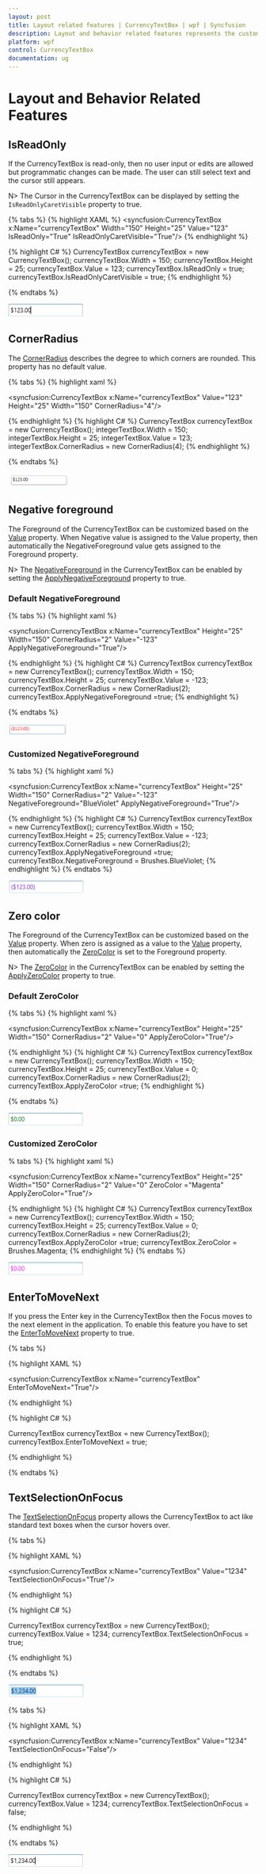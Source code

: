 ```yaml
---
layout: post
title: Layout related features | CurrencyTextBox | wpf | Syncfusion
description: Layout and behavior related features represents the customization of the various Foreground, ReadOnly mode and CornerRadius properties
platform: wpf
control: CurrencyTextBox 
documentation: ug
---
```


# Layout and Behavior Related Features

## IsReadOnly

If the CurrencyTextBox is read-only, then no user input or edits are allowed but programmatic changes can be made. The user can still select text and the cursor still appears.

N> The Cursor in the CurrencyTextBox can be displayed by setting the `IsReadOnlyCaretVisible` property to true.

{% tabs %}
{% highlight XAML %}
<syncfusion:CurrencyTextBox x:Name="currencyTextBox" Width="150" Height="25" Value="123" IsReadOnly="True" IsReadOnlyCaretVisible="True"/>
{% endhighlight %}

{% highlight C# %}
CurrencyTextBox currencyTextBox = new CurrencyTextBox();
currencyTextBox.Width = 150;
currencyTextBox.Height = 25;
currencyTextBox.Value = 123;
currencyTextBox.IsReadOnly = true;
currencyTextBox.IsReadOnlyCaretVisible = true;
{% endhighlight %}

{% endtabs %}

![IsReadOnly](Layout-and-Behavior-Related-Features_images/Layout-and-Behavior-Related-Features_img6.png)



## CornerRadius

The [CornerRadius](https://help.syncfusion.com/cr/cref_files/wpf/Syncfusion.Shared.Wpf~Syncfusion.Windows.Shared.EditorBase~CornerRadius.html) describes the degree to which corners are rounded. This property has no default value.

{% tabs %}
{% highlight xaml %}

<syncfusion:CurrencyTextBox x:Name="currencyTextBox" Value="123" Height="25" Width="150" CornerRadius="4"/>

{% endhighlight %}
{% highlight C# %}
CurrencyTextBox currencyTextBox = new CurrencyTextBox();
integerTextBox.Width = 150;
integerTextBox.Height = 25;
integerTextBox.Value = 123;
integerTextBox.CornerRadius = new CornerRadius(4);
{% endhighlight %}

{% endtabs %}

![Corner radius](Layout-and-Behavior-Related-Features_images/Layout-and-Behavior-Related-Features_img1.png)

## Negative foreground

The Foreground of the CurrencyTextBox can be customized based on the [Value](https://help.syncfusion.com/cr/wpf/Syncfusion.Shared.Wpf~Syncfusion.Windows.Shared.CurrencyTextBox~Value.html) property. When Negative value is assigned to the Value property, then automatically the NegativeForeground value gets assigned to the Foreground property.

N> The [NegativeForeground](https://help.syncfusion.com/cr/cref_files/wpf/Syncfusion.Shared.Wpf~Syncfusion.Windows.Shared.EditorBase~NegativeForeground.html) in the CurrencyTextBox can be enabled by setting the [ApplyNegativeForeground](https://help.syncfusion.com/cr/cref_files/wpf/Syncfusion.Shared.Wpf~Syncfusion.Windows.Shared.EditorBase~ApplyNegativeForeground.html) property to true.

### Default NegativeForeground

{% tabs %}
{% highlight xaml %}

<syncfusion:CurrencyTextBox x:Name="currencyTextBox" Height="25" Width="150" 
                            CornerRadius="2" Value="-123" ApplyNegativeForeground="True"/>

{% endhighlight %}
{% highlight C# %}
CurrencyTextBox currencyTextBox = new CurrencyTextBox();
currencyTextBox.Width = 150;
currencyTextBox.Height = 25;
currencyTextBox.Value = -123;
currencyTextBox.CornerRadius = new CornerRadius(2);
currencyTextBox.ApplyNegativeForeground =true; 
{% endhighlight %}

{% endtabs %}

![Default NegativeForeground](Layout-and-Behavior-Related-Features_images/Layout-and-Behavior-Related-Features_img2.png)

### Customized NegativeForeground

% tabs %}
{% highlight xaml %}

<syncfusion:CurrencyTextBox x:Name="currencyTextBox" Height="25" Width="150" 
                            CornerRadius="2" Value="-123" NegativeForeground="BlueViolet" 
                            ApplyNegativeForeground="True"/>

{% endhighlight %}
{% highlight C# %}
CurrencyTextBox currencyTextBox = new CurrencyTextBox();
currencyTextBox.Width = 150;
currencyTextBox.Height = 25;
currencyTextBox.Value = -123;
currencyTextBox.CornerRadius = new CornerRadius(2);
currencyTextBox.ApplyNegativeForeground =true; 
currencyTextBox.NegativeForeground = Brushes.BlueViolet; 
{% endhighlight %}
{% endtabs %}

![Customized NegativeForeground](Layout-and-Behavior-Related-Features_images/Layout-and-Behavior-Related-Features_img7.png)

## Zero color

The Foreground of the CurrencyTextBox can be customized based on the [Value](https://help.syncfusion.com/cr/wpf/Syncfusion.Shared.Wpf~Syncfusion.Windows.Shared.CurrencyTextBox~Value.html) property. When zero is assigned as a value to the [Value](https://help.syncfusion.com/cr/wpf/Syncfusion.Shared.Wpf~Syncfusion.Windows.Shared.CurrencyTextBox~Value.html) property, then automatically the [ZeroColor](https://help.syncfusion.com/cr/cref_files/wpf/Syncfusion.Shared.Wpf~Syncfusion.Windows.Shared.EditorBase~ZeroColor.html) is set to the Foreground property.

N> The [ZeroColor](https://help.syncfusion.com/cr/cref_files/wpf/Syncfusion.Shared.Wpf~Syncfusion.Windows.Shared.EditorBase~ZeroColor.html) in the CurrencyTextBox can be enabled by setting the [ApplyZeroColor](https://help.syncfusion.com/cr/cref_files/wpf/Syncfusion.Shared.Wpf~Syncfusion.Windows.Shared.EditorBase~ApplyZeroColor.html) property to true.

### Default ZeroColor

{% tabs %}
{% highlight xaml %}

<syncfusion:CurrencyTextBox x:Name="currencyTextBox" Height="25" Width="150" 
                            CornerRadius="2" Value="0" ApplyZeroColor="True"/>

{% endhighlight %}
{% highlight C# %}
CurrencyTextBox currencyTextBox = new CurrencyTextBox();
currencyTextBox.Width = 150;
currencyTextBox.Height = 25;
currencyTextBox.Value = 0;
currencyTextBox.CornerRadius = new CornerRadius(2);
currencyTextBox.ApplyZeroColor =true; 
{% endhighlight %}

{% endtabs %}

![Default ZeroColor](Layout-and-Behavior-Related-Features_images/Layout-and-Behavior-Related-Features_img8.png)

### Customized ZeroColor

% tabs %}
{% highlight xaml %}

<syncfusion:CurrencyTextBox x:Name="currencyTextBox" Height="25" Width="150" 
                            CornerRadius="2" Value="0" ZeroColor ="Magenta" 
                            ApplyZeroColor="True"/>

{% endhighlight %}
{% highlight C# %}
CurrencyTextBox currencyTextBox = new CurrencyTextBox();
currencyTextBox.Width = 150;
currencyTextBox.Height = 25;
currencyTextBox.Value = 0;
currencyTextBox.CornerRadius = new CornerRadius(2);
currencyTextBox.ApplyZeroColor =true; 
currencyTextBox.ZeroColor = Brushes.Magenta; 
{% endhighlight %}
{% endtabs %}

![Customized ZeroColor](Layout-and-Behavior-Related-Features_images/Layout-and-Behavior-Related-Features_img9.png)

## EnterToMoveNext

If you press the Enter key in the CurrencyTextBox then the Focus moves to the next element in the application. To enable this feature you have to set the [EnterToMoveNext](https://help.syncfusion.com/cr/cref_files/wpf/Syncfusion.Shared.Wpf~Syncfusion.Windows.Shared.EditorBase~EnterToMoveNext.html) property to true.

{% tabs %}

{% highlight XAML %}

<syncfusion:CurrencyTextBox x:Name="currencyTextBox" EnterToMoveNext="True"/>

{% endhighlight %}

{% highlight C# %}

CurrencyTextBox currencyTextBox = new CurrencyTextBox();
currencyTextBox.EnterToMoveNext = true;

{% endhighlight %}

{% endtabs %}


## TextSelectionOnFocus

The [TextSelectionOnFocus](https://help.syncfusion.com/cr/cref_files/wpf/Syncfusion.Shared.Wpf~Syncfusion.Windows.Shared.EditorBase~TextSelectionOnFocus.html) property allows the CurrencyTextBox to act like standard text boxes when the cursor hovers over. 

{% tabs %}

{% highlight XAML %}

<syncfusion:CurrencyTextBox x:Name="currencyTextBox" Value="1234" TextSelectionOnFocus="True"/>

{% endhighlight %}

{% highlight C# %}

CurrencyTextBox currencyTextBox = new CurrencyTextBox();
currencyTextBox.Value = 1234;
currencyTextBox.TextSelectionOnFocus = true;

{% endhighlight %}

{% endtabs %}

![Text selection on focus](Layout-and-Behavior-Related-Features_images/Layout-and-Behavior-Related-Features_img10.png)


{% tabs %}

{% highlight XAML %}

<syncfusion:CurrencyTextBox x:Name="currencyTextBox" Value="1234" TextSelectionOnFocus="False"/>

{% endhighlight %}

{% highlight C# %}

CurrencyTextBox currencyTextBox = new CurrencyTextBox();
currencyTextBox.Value = 1234;
currencyTextBox.TextSelectionOnFocus = false;

{% endhighlight %}

{% endtabs %}

![Text selection on focus](Layout-and-Behavior-Related-Features_images/Layout-and-Behavior-Related-Features_img11.png)

